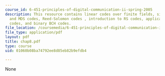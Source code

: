 ```yaml
---
course_id: 6-451-principles-of-digital-communication-ii-spring-2005
description: This resource contains linear codes over finite fields, singleton bount
  and MDS codes, Reed-Solomon codes , introduction to RS codes, applications of RS
  codes, and binary BCH codes.
file_location: /coursemedia/6-451-principles-of-digital-communication-ii-spring-2005/01060b08ba74792ee8d85eb82b9efdb4_chap8.pdf
file_type: application/pdf
layout: pdf
title: chap8.pdf
type: course
uid: 01060b08ba74792ee8d85eb82b9efdb4

---
```

None